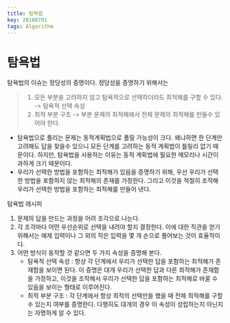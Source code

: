 ```yaml
---
title: 탐욕법
key: 20180701
tags: Algorithm
---
```


# 탐욕법

탐욕법의 이슈는 정당성의 증명이다. 정당성을 증명하기 위해서는

> 1. 모든 부분을 고려하지 않고 탐욕적으로 선택하더라도 최적해를 구할 수 있다. -> 탐욕적 선택 속성
> 2. 최적 부분 구조 -> 부분 문제의 최적해에서 전체 문제의 최적해를 만들수 있어야 한다.

* 탐욕법으로 풀리는 문제는 동적계획법으로 풀릴 가능성이 크다. 왜냐하면 한 단계만 고려해도 답을 찾을수 있으니 모든 단계를 고려하는 동적 계획법이 틀릴리 없기 때문이다. 하지만, 탐욕법을 사용하는 이유는 동적 계획법에 필요한 메모리나 시간이 과하게 크기 때문이다. 
* 우리가 선택한 방법을 포함하는 최적해가 있음을 증명하기 위해, 우선 우리가 선택한 방법을 포함하지 않는 최적해의 존재를 가정한다. 그리고 이것을 적절히 조작해 우리가 선택한 방법을 포함하는 최적해를 만들어 낸다.



탐욕법 레시피

1. 문제의 답을 만드는 과정을 어려 조각으로 나눈다.
2. 각 조각마다 어떤 우선순위로 선택을 내려야 할지 결정한다. 이에 대한 직관을 얻기 위해서는 예제 입력이나 그 외의 작은 입력을 몇 개 손으로 풀어보는 것이 효율적이다.
3. 어떤 방식이 동작할 것 같으면 두 가지 속성을 증명해 본다.
   * 탐욕적 선택 속성 : 항상 각 단계에서 우리가 선택한 답을 포함하는 최적해가 존재함을 보이면 된다. 이 증명은 대개 우리가 선택한 답과 다른 최적해가 존재함을 가정하고, 이것을 조작해서 우리가 선택한 답을 포함하는 최적해로 바꿀 수 있음을 보이는 형태로 이루어진다.
   * 최적 부분 구조 : 각 단계에서 항상 최적의 선택만을 했을 때 전체 최적해를 구할 수 있는지 여부를 증명한다. 다행히도 대개의 경우 이 속성이 성립하는지 아닌지는 자명하게 알 수 있다.
